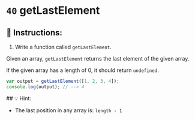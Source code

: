 # `40` getLastElement

## 📝 Instructions:

1. Write a function called `getLastElement`.

Given an array, `getLastElement` returns the last element of the given array.

If the given array has a length of 0, it should return `undefined`.

```Javascript
var output = getLastElement([1, 2, 3, 4]);
console.log(output); // --> 4
```

## 💡 Hint:

+ The last position in any array is: `length - 1`